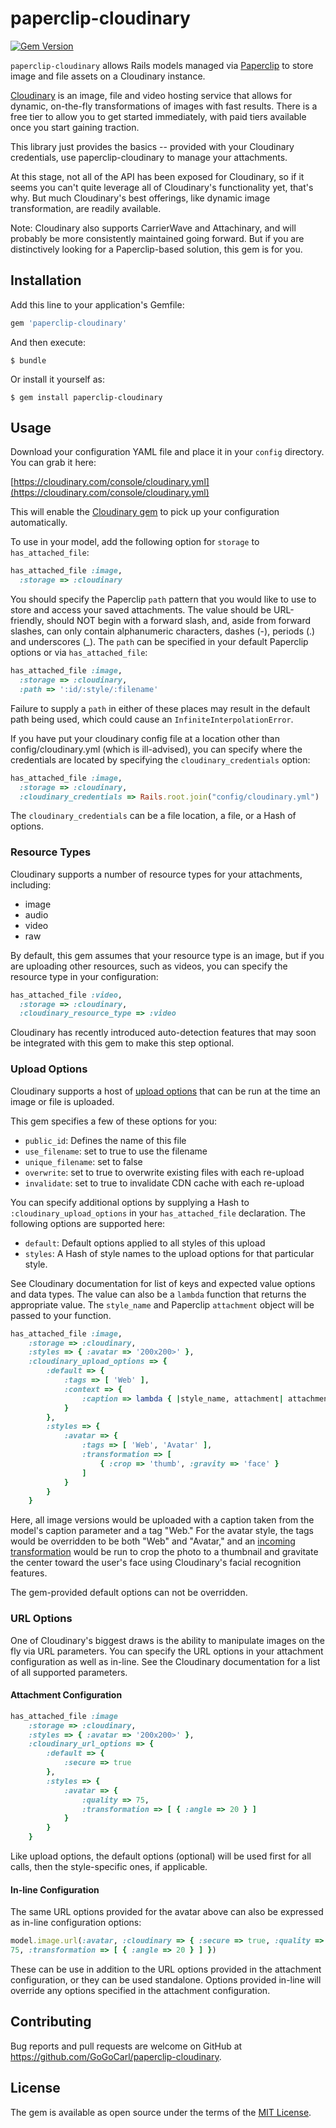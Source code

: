 # paperclip-cloudinary

[![Gem
Version](https://badge.fury.io/rb/paperclip-cloudinary.svg)](https://badge.fury.io/rb/paperclip-cloudinary)

`paperclip-cloudinary` allows Rails models managed via [Paperclip](http://github.com/thoughtbot/paperclip) to store image and file assets on a Cloudinary instance.

[Cloudinary](http://cloudinary.com) is an image, file and video hosting service that allows for
dynamic, on-the-fly transformations of images with fast results. There
is a free tier to allow you to get started immediately, with paid tiers
available once you start gaining traction.

This library just provides the basics -- provided with your Cloudinary
credentials, use paperclip-cloudinary to manage your attachments.

At this stage, not all of the API has been exposed for Cloudinary, so if
it seems you can't quite leverage all of Cloudinary's functionality yet,
that's why. But much Cloudinary's best offerings, like dynamic image transformation, 
are readily available.

Note: Cloudinary also supports CarrierWave and Attachinary, and will probably be more
consistently maintained going forward. But if you are distinctively
looking for a Paperclip-based solution, this gem is for you.

## Installation

Add this line to your application's Gemfile:

```ruby
gem 'paperclip-cloudinary'
```

And then execute:

    $ bundle

Or install it yourself as:

    $ gem install paperclip-cloudinary

## Usage

Download your configuration YAML file and place it in your `config`
directory.  You can grab it here:

[https://cloudinary.com/console/cloudinary.yml](https://cloudinary.com/console/cloudinary.yml)

This will enable the
[Cloudinary gem](https://github.com/cloudinary/cloudinary_gem) to pick
up your configuration automatically.

To use in your model, add the following option for `storage` to `has_attached_file`:

```ruby
has_attached_file :image,
  :storage => :cloudinary
```

You should specify the Paperclip `path` pattern that you would like to 
use to store and access your saved attachments. The value should be URL-friendly, 
should NOT begin with a forward slash, and, aside from forward slashes, can only 
contain alphanumeric characters, dashes (-), periods (.) and underscores (\_). 
The `path` can be specified in your default Paperclip options or 
via `has_attached_file`:

```ruby
has_attached_file :image,
  :storage => :cloudinary,
  :path => ':id/:style/:filename'
```

Failure to supply a `path` in either of these places may result in the default path 
being used, which could cause an `InfiniteInterpolationError`.

If you have put your cloudinary config file at a location other than
config/cloudinary.yml (which is ill-advised), you can specify where the
credentials are located by specifying the `cloudinary_credentials`
option:

```ruby
has_attached_file :image,
  :storage => :cloudinary,
  :cloudinary_credentials => Rails.root.join("config/cloudinary.yml")
```

The `cloudinary_credentials` can be a file location, a file, or a Hash
of options.

### Resource Types

Cloudinary supports a number of resource types for your attachments, including:

* image
* audio
* video
* raw

By default, this gem assumes that your resource type is an image, but if
you are uploading other resources, such as videos, you can specify the
resource type in your configuration:

```ruby
has_attached_file :video,
  :storage => :cloudinary,
  :cloudinary_resource_type => :video
```

Cloudinary has recently introduced auto-detection features that may soon
be integrated with this gem to make this step optional.

### Upload Options

Cloudinary supports a host of [upload
options](http://cloudinary.com/documentation/image_upload_api_reference#upload)
that can be run at the time an image or file is uploaded.

This gem specifies a few of these options for you:

* `public_id`: Defines the name of this file
* `use_filename`: set to true to use the filename
* `unique_filename`: set to false
* `overwrite`: set to true to overwrite existing files with each re-upload
* `invalidate`: set to true to invalidate CDN cache with each re-upload

You can specify additional options by supplying a Hash to `:cloudinary_upload_options` 
in your `has_attached_file` declaration.  The following options are supported here:

* `default`: Default options applied to all styles of this upload
* `styles`: A Hash of style names to the upload options for that
  particular style.

See Cloudinary documentation for list of keys and expected value options and data types. 
The value can also be a `lambda` function that returns the appropriate value.  The 
`style_name` and Paperclip `attachment` object will be passed to your function.

```ruby
has_attached_file :image,
    :storage => :cloudinary,
    :styles => { :avatar => '200x200>' },
    :cloudinary_upload_options => {
        :default => {
            :tags => [ 'Web' ],
            :context => {
                :caption => lambda { |style_name, attachment| attachment.instance.caption }
            }
        },
        :styles => {
            :avatar => {
                :tags => [ 'Web', 'Avatar' ],
                :transformation => [
                    { :crop => 'thumb', :gravity => 'face' }
                ]
            }
        }
    }
```

Here, all image versions would be uploaded with a caption taken from the model's caption parameter and 
a tag "Web."  For the avatar style, the tags would be overridden to be both "Web" and "Avatar," and 
an [incoming transformation](http://cloudinary.com/documentation/rails_image_upload#incoming_transformations) would 
be run to crop the photo to a thumbnail and gravitate the center toward the user's face using Cloudinary's 
facial recognition features.

The gem-provided default options can not be overridden.

### URL Options

One of Cloudinary's biggest draws is the ability to manipulate images
on the fly via URL parameters. You can specify the URL options in your
attachment configuration as well as in-line.  See the Cloudinary
documentation for a list of all supported parameters.

#### Attachment Configuration

```ruby
has_attached_file :image
    :storage => :cloudinary,
    :styles => { :avatar => '200x200>' },
    :cloudinary_url_options => {
        :default => {
            :secure => true
        },
        :styles => {
            :avatar => {
                :quality => 75,
                :transformation => [ { :angle => 20 } ]
            }
        }
    }
```

Like upload options, the default options (optional) will be used first
for all calls, then the style-specific ones, if applicable.

#### In-line Configuration

The same URL options provided for the avatar above can also be expressed as
in-line configuration options:

```ruby
model.image.url(:avatar, :cloudinary => { :secure => true, :quality =>
75, :transformation => [ { :angle => 20 } ] })
```

These can be use in addition to the URL options provided in the
attachment configuration, or they can be used standalone. Options
provided in-line will override any options specified in the attachment
configuration.

## Contributing

Bug reports and pull requests are welcome on GitHub at https://github.com/GoGoCarl/paperclip-cloudinary.

## License

The gem is available as open source under the terms of the [MIT License](http://opensource.org/licenses/MIT).

